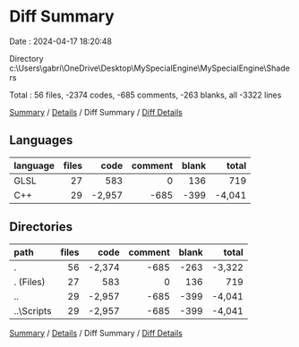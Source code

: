 # Diff Summary

Date : 2024-04-17 18:20:48

Directory c:\\Users\\gabri\\OneDrive\\Desktop\\MySpecialEngine\\MySpecialEngine\\Shaders

Total : 56 files,  -2374 codes, -685 comments, -263 blanks, all -3322 lines

[Summary](results.md) / [Details](details.md) / Diff Summary / [Diff Details](diff-details.md)

## Languages
| language | files | code | comment | blank | total |
| :--- | ---: | ---: | ---: | ---: | ---: |
| GLSL | 27 | 583 | 0 | 136 | 719 |
| C++ | 29 | -2,957 | -685 | -399 | -4,041 |

## Directories
| path | files | code | comment | blank | total |
| :--- | ---: | ---: | ---: | ---: | ---: |
| . | 56 | -2,374 | -685 | -263 | -3,322 |
| . (Files) | 27 | 583 | 0 | 136 | 719 |
| .. | 29 | -2,957 | -685 | -399 | -4,041 |
| ..\\Scripts | 29 | -2,957 | -685 | -399 | -4,041 |

[Summary](results.md) / [Details](details.md) / Diff Summary / [Diff Details](diff-details.md)